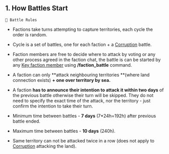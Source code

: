 ## 1. How Battles Start

`📑 Battle Rules`

- Factions take turns attempting to capture territories, each cycle the order is random.

- Cycle is a set of battles, one for each faction + a [Corruption](<https://zeithalt.github.io/rules/#rules_09_corruption>) battle.

- Faction members are free to decide where to attack by voting or any other process agreed in the faction chat, the battle is can be started by any [Key faction member](<https://zeithalt.github.io/rules/#rules_07_key_members>) using **/faction_battle** command.

- A faction can only **attack neighbouring territories **(where land connection exists) **+ one over territory by sea.**

- A faction **has to announce their intention to attack it within two days** of the previous battle otherwise their turn will be skipped. They do not need to specify the exact time of the attack, nor the territory - just confirm the intention to take their turn.

- Minimum time between battles - **7 days** (7*24h=192h) after previous battle ended.

- Maximum time between battles - **10 days** (240h).

- Same territory can not be attacked twice in a row (does not apply to [Corruption](<https://zeithalt.github.io/rules/#rules_09_corruption>) attacking the land).

